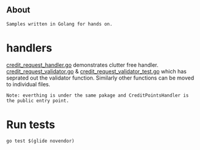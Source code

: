 
## About
	Samples written in Golang for hands on.

# handlers
[credit_request_handler.go](handlers/credit_request_handler.go) demonstrates clutter free handler.
[credit_request_validator.go](handlers/credit_request_validator.go) & [credit_request_validator_test.go](handlers/credit_request_validator_test.go) which has seprated out the validator function.
Similarly other functions can be moved to individual files.

	Note: everthing is under the same pakage and CreditPointsHandler is the public entry point.

# Run tests
```
go test $(glide novendor)
```
